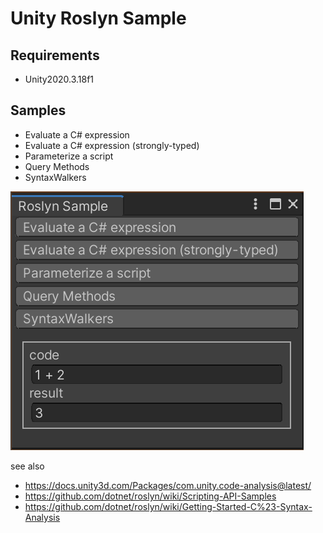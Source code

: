 # Unity Roslyn Sample

## Requirements

- Unity2020.3.18f1

## Samples

- Evaluate a C# expression
- Evaluate a C# expression (strongly-typed)
- Parameterize a script
- Query Methods
- SyntaxWalkers

![screenshot](screenshot.png)

see also

- https://docs.unity3d.com/Packages/com.unity.code-analysis@latest/
- https://github.com/dotnet/roslyn/wiki/Scripting-API-Samples
- https://github.com/dotnet/roslyn/wiki/Getting-Started-C%23-Syntax-Analysis
